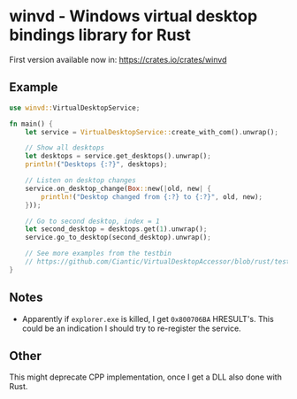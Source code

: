 # winvd - Windows virtual desktop bindings library for Rust

First version available now in: https://crates.io/crates/winvd

## Example

```rust
use winvd::VirtualDesktopService;

fn main() {
    let service = VirtualDesktopService::create_with_com().unwrap();

    // Show all desktops
    let desktops = service.get_desktops().unwrap();
    println!("Desktops {:?}", desktops);

    // Listen on desktop changes
    service.on_desktop_change(Box::new(|old, new| {
        println!("Desktop changed from {:?} to {:?}", old, new);
    }));

    // Go to second desktop, index = 1
    let second_desktop = desktops.get(1).unwrap();
    service.go_to_desktop(second_desktop).unwrap();

    // See more examples from the testbin
    // https://github.com/Ciantic/VirtualDesktopAccessor/blob/rust/testbin/src/main.rs
}
```

## Notes

-   Apparently if `explorer.exe` is killed, I get `0x800706BA` HRESULT's. This could be an indication I should try to re-register the service.

## Other

This might deprecate CPP implementation, once I get a DLL also done with Rust.
